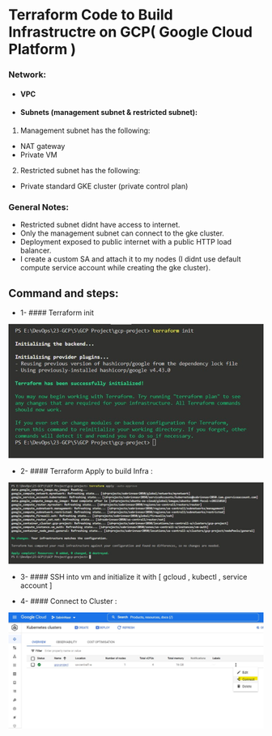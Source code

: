 # Terraform Code to Build Infrastructre on GCP( Google Cloud Platform )
### Network:
*  #### VPC
*  #### Subnets (management subnet & restricted subnet):
1. Management subnet has the following:
- NAT gateway
- Private VM
2. Restricted subnet has the following:
- Private standard GKE cluster (private control plan)

### General Notes:
- Restricted subnet didnt have access to internet.
- Only the management subnet can connect to the gke cluster.
- Deployment exposed to public internet with a public HTTP load balancer.
- I create a custom SA and attach it to my nodes (I didnt use default compute service account while creating the gke cluster).

## Command and steps:
* 1- #### Terraform init 

![img](../images/terra1.jpg)
* 2- #### Terraform Apply to build Infra :

![img](../images/terra2.jpg)

* 3- #### SSH into vm and initialize it with [ gcloud , kubectl , service account ]

* 4- #### Connect to Cluster :

![img](../images/terra3.jpg)
